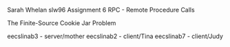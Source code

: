 Sarah Whelan
slw96
Assignment 6
RPC - Remote Procedure Calls

The Finite-Source Cookie Jar Problem

eecslinab3 - server/mother
eecslinab2 - client/Tina
eecslinab7 - client/Judy